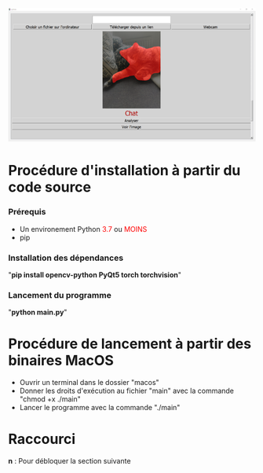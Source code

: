 
![alt text](https://github.com/JoachimHugonot/activite_enjeux-de-societe/blob/main/analyse.png?raw=true)

# Procédure d'installation à partir du code source
### Prérequis
- Un environement Python <span style="color:red"> 3.7 </span> ou <span style="color:red"> MOINS </span>
- pip

### Installation des dépendances
"**pip install opencv-python PyQt5 torch torchvision**"

### Lancement du programme
"**python main.py**"

# Procédure de lancement à partir des binaires MacOS
- Ouvrir un terminal dans le dossier "macos"
- Donner les droits d'exécution au fichier "main" avec la commande "chmod +x ./main"
- Lancer le programme avec la commande "./main"

# Raccourci 
**n** : Pour débloquer la section suivante

